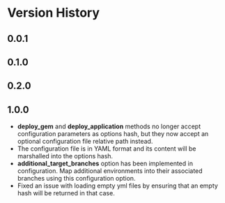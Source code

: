 # Version History

## 0.0.1

## 0.1.0

## 0.2.0

## 1.0.0

* **deploy_gem** and **deploy_application** methods no longer accept configuration parameters as options hash, but they now accept an optional configuration file relative path instead.
* The configuration file is in YAML format and its content will be marshalled into the options hash.
* **additional_target_branches** option has been implemented in configuration. Map additional environments into their associated branches using this configuration option.
* Fixed an issue with loading empty yml files by ensuring that an empty hash will be returned in that case.
